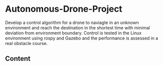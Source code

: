 # Autonomous-Drone-Project
Develop a control algorithm for a drone to naviagte in an unknown environment and reach the destination in the shortest time with minimal deviation from environment boundary. Control is tested in the Linux environment using rospy and Gazebo and the performance is assessed in a real obstacle course. 

## Content

